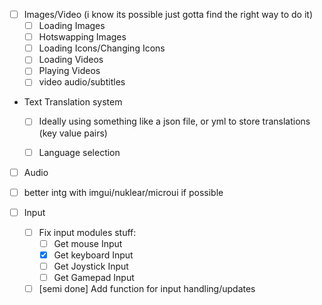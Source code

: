- [ ] Images/Video (i know its possible just gotta find the right way to do it)
    - [ ] Loading Images
    - [ ] Hotswapping Images
    - [ ] Loading Icons/Changing Icons
    - [ ] Loading Videos
    - [ ] Playing Videos
    - [ ] video audio/subtitles

- Text Translation system
    - [ ] Ideally using something like a json file, or yml to store translations (key value pairs)
    - [ ] Language selection


- [ ] Audio

- [ ] better intg with imgui/nuklear/microui if possible

- [ ] Input
    - [ ] Fix input modules stuff:
        - [ ] Get mouse Input
        - [x] Get keyboard Input
        - [ ] Get Joystick Input
        - [ ] Get Gamepad Input
    - [ ] [semi done] Add function for input handling/updates